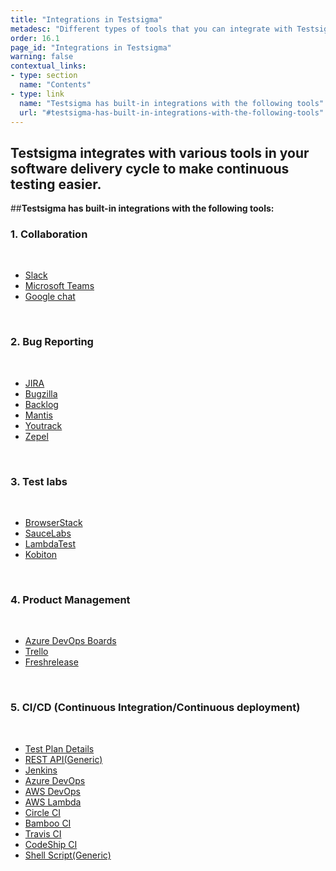 ```yaml
---
title: "Integrations in Testsigma"
metadesc: "Different types of tools that you can integrate with Testsigma"
order: 16.1
page_id: "Integrations in Testsigma"
warning: false
contextual_links:
- type: section
  name: "Contents"
- type: link
  name: "Testsigma has built-in integrations with the following tools"
  url: "#testsigma-has-built-in-integrations-with-the-following-tools"
---
```

Testsigma integrates with various tools in your software delivery cycle to make continuous testing easier.
---
##**Testsigma has built-in integrations with the following tools:**

### **1. Collaboration**

<br>

  * [Slack](https://testsigma.com/docs/integrations/collaboration/slack/)
  * [Microsoft Teams](https://testsigma.com/docs/integrations/collaboration/microsoft-teams/)
  * [Google chat](https://testsigma.com/docs/integrations/collaboration/google-chat/)

<br>

### **2. Bug Reporting**

<br>

  * [JIRA](https://testsigma.com/docs/integrations/bug-reporting/jira/)
  * [Bugzilla](https://testsigma.com/docs/integrations/bug-reporting/bugzilla/)
  * [Backlog](https://testsigma.com/docs/integrations/bug-reporting/backlog/)
  * [Mantis](https://testsigma.com/docs/integrations/bug-reporting/mantis/)
  * [Youtrack](https://testsigma.com/docs/integrations/bug-reporting/youtrack/)
  * [Zepel](https://testsigma.com/docs/integrations/bug-reporting/zepel/)

  <br>

### **3. Test labs**

<br>

  * [BrowserStack](https://testsigma.com/docs/integrations/test-labs/browserstack/)
  * [SauceLabs](https://testsigma.com/docs/integrations/test-labs/sauce-labs/)
  * [LambdaTest](https://testsigma.com/docs/integrations/test-labs/lambdatest/)
  * [Kobiton](https://testsigma.com/docs/integrations/test-labs/kobiton/)

<br>

### **4. Product Management**

<br>

  * [Azure DevOps Boards](https://testsigma.com/docs/integrations/product-management/azure-devops-boards/)
  * [Trello](https://testsigma.com/docs/integrations/product-management/trello/)
  * [Freshrelease](https://testsigma.com/docs/integrations/product-management/freshrelease/)

<br>

### **5. CI/CD (Continuous Integration/Continuous deployment)**

<br>

   * [Test Plan Details](https://testsigma.com/docs/continuous-integration/get-test-plan-details/)
   * [REST API(Generic)](https://testsigma.com/docs/continuous-integration/rest-api/)
   * [Jenkins](https://testsigma.com/docs/continuous-integration/jenkins/)
   * [Azure DevOps](https://testsigma.com/docs/continuous-integration/azure-devops/)
   * [AWS DevOps](https://testsigma.com/docs/continuous-integration/aws-devops/)
   * [AWS Lambda](https://testsigma.com/docs/continuous-integration/aws-labmda/)
   * [Circle CI](https://testsigma.com/docs/continuous-integration/circle-ci/)
   * [Bamboo CI](https://testsigma.com/docs/continuous-integration/bamboo-ci/)
   * [Travis CI](https://testsigma.com/docs/continuous-integration/travis-ci/)
   * [CodeShip CI](https://testsigma.com/docs/continuous-integration/codeship-ci/)
   * [Shell Script(Generic)](https://testsigma.com/docs/continuous-integration/shell-script/)


